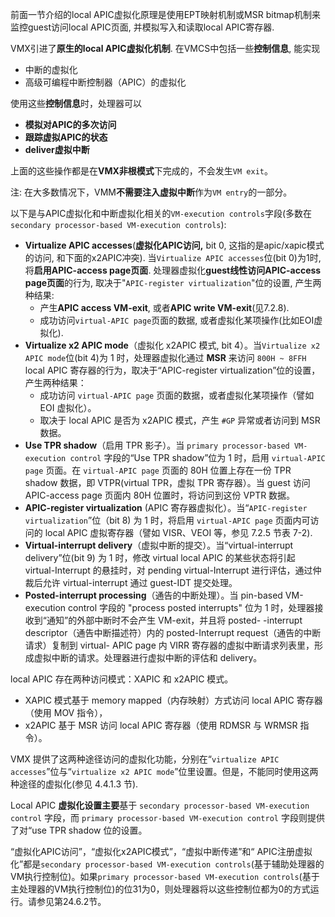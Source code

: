 

前面一节介绍的local APIC虚拟化原理是使用EPT映射机制或MSR bitmap机制来监控guest访问local APIC页面, 并模拟写入和读取local APIC寄存器.

VMX引进了**原生的local APIC虚拟化机制**. 在VMCS中包括一些**控制信息**, 能实现
* 中断的虚拟化
* 高级可编程中断控制器（APIC）的虚拟化

使用这些**控制信息**时，处理器可以
* **模拟对APIC的多次访问**
* **跟踪虚拟APIC的状态**
* **deliver虚拟中断**

上面的这些操作都是在**VMX非根模式**下完成的，不会发生`VM exit`。

注: 在大多数情况下，VMM**不需要注入虚拟中断**作为`VM entry`的一部分。




以下是与APIC虚拟化和中断虚拟化相关的`VM-execution controls`字段(多数在`secondary processor-based VM-execution controls`):
* **Virtualize APIC accesses**(**虚拟化APIC访问,** bit 0, 这指的是apic/xapic模式的访问, 和下面的x2APIC冲突). 当`Virtualize APIC accesses`位(bit 0)为1时, 将**启用APIC-access page页面**. 处理器虚拟化**guest线性访问APIC-access page页面**的行为, 取决于"`APIC-register virtualization`"位的设置, 产生两种结果:
    - 产生**APIC access VM-exit**, 或者**APIC write VM-exit**(见7.2.8).
    - 成功访问`virtual-APIC page`页面的数据, 或者虚拟化某项操作(比如EOI虚拟化).
* **Virtualize x2 APIC mode**（虚拟化 x2APIC 模式, bit 4）。当`Virtualize x2 APIC mode`位(bit 4)为 1 时，处理器虚拟化通过 **MSR** 来访问 `800H ~ 8FFH` local APIC 寄存器的行为，取决于“APIC-register virtualization”位的设置，产生两种结果：
    * 成功访问 `virtual-APIC page` 页面的数据，或者虚拟化某项操作（譬如 EOI 虚拟化）。
    * 取决于 local APIC 是否为 x2APIC 模式，产生 `#GP` 异常或者访问到 MSR 数据。
* **Use TPR shadow**（启用 TPR 影子）。当 `primary processor-based VM-execution control` 字段的“Use TPR shadow”位为 1 时，启用 `virtual-APIC page` 页面。在 `virtual-APIC page` 页面的 80H 位置上存在一份 TPR shadow 数据，即 VTPR(virtual TPR，虚拟 TPR 寄存器）。当 guest 访问 APIC-access page 页面内 80H 位置时，将访问到这份 VPTR 数据。
* **APIC-register virtualization** (APIC 寄存器虚拟化）。当“`APIC-register virtualization`”位（bit 8) 为 1 时，将启用 `virtual-APIC page` 页面内可访问的 local APIC 虚拟寄存器（譬如 VISR、VEOI 等，参见 7.2.5 节表 7-2).
* **Virtual-interrupt delivery**（虚拟中断的提交）。当“virtual-interrupt delivery”位(bit 9) 为 1 时，修改 virtual local APIC 的某些状态将引起 virtual-Interrupt 的悬挂时，对 pending virtual-Interrupt 进行评估，通过仲裁后允许 virtual-interrupt 通过 guest-IDT 提交处理。
* **Posted-interrupt processing**（通告的中断处理）。当 pin-based VM-execution control 字段的 "process posted interrupts" 位为 1 时，处理器接收到“通知”的外部中断时不会产生 VM-exit，并且将 posted- -interrupt descriptor（通告中断描述符）内的 posted-Interrupt request（通告的中断请求）复制到 virtual- APIC page 内 VIRR 寄存器的虚拟中断请求列表里，形成虚拟中断的请求。处理器进行虚拟中断的评估和 delivery。

local APIC 存在两种访问模式：XAPIC 和 x2APIC 模式。
* XAPIC 模式基于 memory mapped（内存映射）方式访问 local APIC 寄存器（使用 MOV 指令），
* x2APIC 基于 MSR 访问 local APIC 寄存器（使用 RDMSR 与 WRMSR 指令）。

VMX 提供了这两种途径访问的虚拟化功能，分别在“`virtualize APIC accesses`”位与“`virtualize x2 APIC mode`”位里设置。但是，不能同时使用这两种途径的虚拟化(参见 4.4.1.3 节).

Local APIC **虚拟化设置主要**基于 `secondary processor-based VM-execution control` 字段，而 `primary processor-based VM-execution control` 字段则提供了对“use TPR shadow 位的设置。

“虚拟化APIC访问”，“虚拟化x2APIC模式”，“虚拟中断传递”和“ APIC注册虚拟化”都是`secondary processor-based VM-execution controls`(基于辅助处理器的VM执行控制位)。如果`primary processor-based VM-execution controls`(基于主处理器的VM执行控制位)的位31为0，则处理器将以这些控制位都为0的方式运行。请参见第24.6.2节。